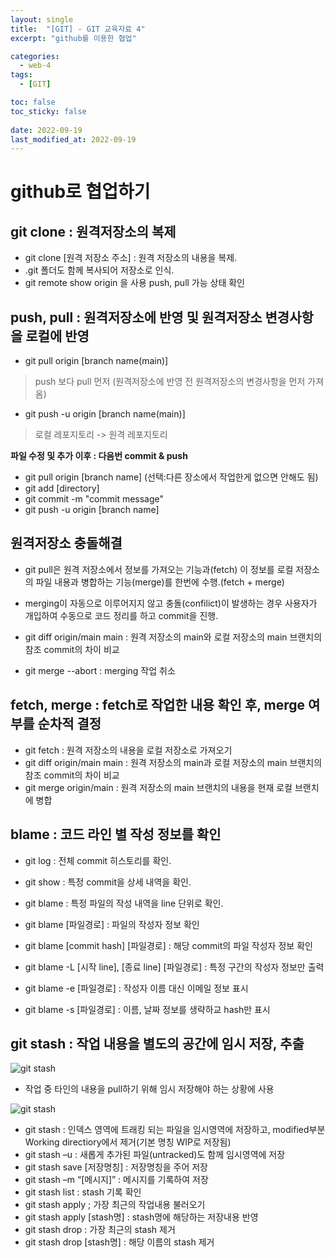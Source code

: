 ```yaml
---
layout: single
title:  "[GIT] - GIT 교육자료 4"
excerpt: "github를 이용한 협업"

categories:
  - web-4
tags:
  - [GIT]

toc: false
toc_sticky: false
 
date: 2022-09-19
last_modified_at: 2022-09-19
---
```

# github로 협업하기

## git clone : 원격저장소의 복제
- git clone [원격 저장소 주소] : 원격 저장소의 내용을 복제.
- .git 폴더도 함께 복사되어 저장소로 인식.
- git remote show origin 을 사용 push, pull 가능 상태 확인

## push, pull : 원격저장소에 반영 및 원격저장소 변경사항을 로컬에 반영
- git pull origin [branch name(main)]
> push 보다 pull 먼저 (원격저장소에 반영 전 원격저장소의 변경사항을 먼저 가져옴)

- git push -u origin [branch name(main)]
> 로컬 레포지토리 -> 원격 레포지토리

**파일 수정 및 추가 이후 : 다음번 commit & push**
- git pull origin [branch name] (선택:다른 장소에서 작업한게 없으면 안해도 됨)
- git add [directory]
- git commit -m "commit message"
- git push -u origin [branch name]

## 원격저장소 충돌해결
- git pull은 원격 저장소에서 정보를 가져오는 기능과(fetch) 이 정보를 로컬 저장소의 파일 내용과 병합하는 기능(merge)를 한번에 수행.(fetch + merge) 
- merging이 자동으로 이루어지지 않고 충돌(confilict)이 발생하는 경우 사용자가 개입하여 수동으로 코드 정리를 하고 commit을 진행.

- git diff origin/main main : 원격 저장소의 main와 로컬 저장소의 main 브랜치의 참조 commit의 차이 비교
- git merge --abort : merging 작업 취소

## fetch, merge : fetch로 작업한 내용 확인 후, merge 여부를 순차적 결정
- git fetch : 원격 저장소의 내용을 로컬 저장소로 가져오기
- git diff origin/main main : 원격 저장소의 main과 로컬 저장소의 main 브랜치의 참조 commit의 차이 비교
- git merge origin/main : 원격 저장소의 main 브랜치의 내용을 현재 로컬 브랜치에 병합

## blame : 코드 라인 별 작성 정보를 확인
- git log : 전체 commit 히스토리를 확인.
- git show : 특정 commit을 상세 내역을 확인.
- git blame : 특정 파일의 작성 내역을 line 단위로 확인.

- git blame [파일경로] : 파일의 작성자 정보 확인
- git blame [commit hash] [파일경로] : 해당 commit의 파일 작성자 정보 확인
- git blame -L [시작 line], [종료 line] [파일경로] : 특정 구간의 작성자 정보만 출력
- git blame -e [파일경로] : 작성자 이름 대신 이메일 정보 표시
- git blame -s [파일경로] : 이름, 날짜 정보를 생략하교 hash만 표시

## git stash : 작업 내용을 별도의 공간에 임시 저장, 추출

![git stash](./../../images/sr_web/git_04.06.01.jpg)

- 작업 중 타인의 내용을 pull하기 위해 임시 저장해야 하는 상황에 사용

![git stash](./../../images/sr_web/git_04.06.04.jpg)

- git stash : 인덱스 영역에 트래킹 되는 파일을 임시영역에 저장하고, modified부분 Working directiory에서 제거(기본 명칭 WIP로 저장됨)
- git stash –u : 새롭게 추가된 파일(untracked)도 함께 임시영역에 저장
- git stash save [저장명칭] : 저장명칭을 주어 저장
- git stash –m “[메시지]” : 메시지를 기록하여 저장
- git stash list : stash 기록 확인
- git stash apply ; 가장 최근의 작업내용 불러오기
- git stash apply [stash명] : stash명에 해당하는 저장내용 반영
- git stash drop : 가장 최근의 stash 제거
- git stash drop [stash명] : 해당 이름의 stash 제거

